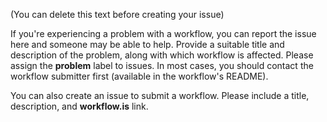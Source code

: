 (You can delete this text before creating your issue)

If you're experiencing a problem with a workflow, you can report the issue here and someone may be able to help. Provide a suitable title and description of the problem, along with which workflow is affected. Please assign the **problem** label to issues. In most cases, you should contact the workflow submitter first (available in the workflow's README).

You can also create an issue to submit a workflow. Please include a title, description, and **workflow.is** link.
